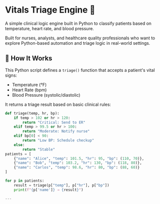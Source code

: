 # Vitals Triage Engine 🏥

A simple clinical logic engine built in Python to classify patients based on temperature, heart rate, and blood pressure.

Built for nurses, analysts, and healthcare quality professionals who want to explore Python-based automation and triage logic in real-world settings.
## 🔧 How It Works

This Python script defines a `triage()` function that accepts a patient's vital signs:

- Temperature (°F)
- Heart Rate (bpm)
- Blood Pressure (systolic/diastolic)

It returns a triage result based on basic clinical rules:

```python
def triage(temp, hr, bp):
    if temp > 102 or hr > 120:
        return "Critical: Send to ER"
    elif temp > 99.5 or hr > 100:
        return "Moderate: Notify nurse"
    elif bp[0] < 90:
        return "Low BP: Schedule checkup"
    else:
        return "Stable"
patients = [
    {"name": "Alice", "temp": 101.5, "hr": 95, "bp": (110, 70)},
    {"name": "Bob", "temp": 103.2, "hr": 130, "bp": (118, 80)},
    {"name": "Carlos", "temp": 98.6, "hr": 80, "bp": (88, 60)}
]

for p in patients:
    result = triage(p["temp"], p["hr"], p["bp"])
    print(f"{p['name']} → {result}")

---


